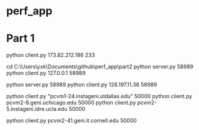 # perf_app

# Part 1
python client.py 173.82.212.186 233

cd C:\Users\yxk\Documents\github\perf_app\part2
python server.py 58989
python client.py 127.0.0.1 58989

python server.py 58989
python client.py 128.197.11.36 58989

python client.py "pcvm1-24.instageni.utdallas.edu" 50000
python client.py pcvm2-8.geni.uchicago.edu 50000
python client.py pcvm2-5.instageni.idre.ucla.edu 50000


python client.py pcvm2-41.geni.it.cornell.edu 50000
